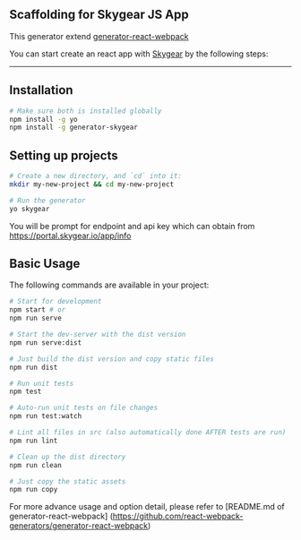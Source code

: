 ## Scaffolding for Skygear JS App

This generator extend
[generator-react-webpack](https://github.com/react-webpack-generators/generator-react-webpack)

You can start create an react app with [Skygear](https://skygear.io) by the
following steps:

---

## Installation

```bash
# Make sure both is installed globally
npm install -g yo
npm install -g generator-skygear
```

## Setting up projects

```bash
# Create a new directory, and `cd` into it:
mkdir my-new-project && cd my-new-project

# Run the generator
yo skygear
```

You will be prompt for endpoint and api key which can obtain from
https://portal.skygear.io/app/info

## Basic Usage
The following commands are available in your project:
```bash
# Start for development
npm start # or
npm run serve

# Start the dev-server with the dist version
npm run serve:dist

# Just build the dist version and copy static files
npm run dist

# Run unit tests
npm test

# Auto-run unit tests on file changes
npm run test:watch

# Lint all files in src (also automatically done AFTER tests are run)
npm run lint

# Clean up the dist directory
npm run clean

# Just copy the static assets
npm run copy
```

For more advance usage and option detail, please refer to [README.md of
generator-react-webpack]
(https://github.com/react-webpack-generators/generator-react-webpack)
